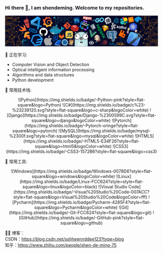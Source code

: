 ### Hi there 👋, I am shendeming. Welcome to my repositories.
<div align="center"><img src="https://github.com/shendeming/shendeming/blob/main/background.png" /></div>

💪 正在学习: 
- Computer Vision and Object Detection
- Optical intelligent information processing
- Algorithms and data structures
- Python development

🧠 常用技术栈: 
<div align="center">
![Python](https://img.shields.io/badge/-Python-pink?style=flat-square&logo=Python)
![C#](https://img.shields.io/badge/c%23-%23239120.svg?style=flat-square&logo=c-sharp&logoColor=white)
![Django](https://img.shields.io/badge/Django-%2300599C.svg?style=flat-square&logo=django&logoColor=white)
![Pytorch](https://img.shields.io/badge/-Pytorch-oringe?style=flat-square&logo=pytorch)
![MySQL](https://img.shields.io/badge/mysql-%2300f.svg?style=flat-square&logo=mysql&logoColor=white)
![HTML5](https://img.shields.io/badge/-HTML5-E34F26?style=flat-square&logo=html5&logoColor=white)
![CSS3](https://img.shields.io/badge/-CSS3-1572B6?style=flat-square&logo=css3)
</div>

🧰 常用工具:  
<div align="center">
![Windows](https://img.shields.io/badge/Windows-0078D6?style=flat-square&logo=windows&logoColor=white)
![Linux](https://img.shields.io/badge/Linux-FCC624?style=style=flat-square&logo=linux&logoColor=black)
![Visual Studio Code](https://img.shields.io/badge/-Visual%20Studio%20Code-007ACC?style=flat-square&logo=Visual%20Studio%20Code&logoColor=fff)
![Pycharm](https://img.shields.io/badge/Pycharm-4285F4?style=flat-square&logo=Pycharm&logoColor=white)
![Git](https://img.shields.io/badge/-Git-FCC624?style=flat-square&logo=git)
![GitHub](https://img.shields.io/badge/-GitHub-pink?style=flat-square&logo=github)
</div>

🤹‍♀️ 博客：    
CSDN：https://blog.csdn.net/sshheennddee123?type=blog    
知乎：https://www.zhihu.com/people/shen-de-ming-75
